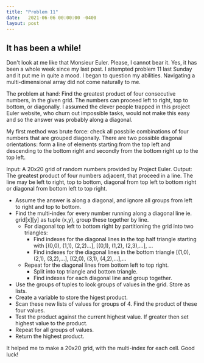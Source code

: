 ```yaml
---
title: "Problem 11"
date:   2021-06-06 00:00:00 -0400
layout: post
---
```

## It has been a while!
Don't look at me like that Monsieur Euler. Please, I cannot bear it. Yes, it has been a whole week since my last post. I attempted problem 11 last Sunday and it put me in quite a mood. I began to question my abilities. Navigating a multi-dimensional array did not come naturally to me.

The problem at hand: Find the greatest product of four consecutive numbers, in the given grid. The numbers can proceed left to right, top to bottom, or diagonally. I assumed the clever people trapped in this project Euler website, who churn out impossible tasks, would not make this easy and so the answer was probably along a diagonal.

 My first method was brute force: check all possbile combinations of four numbers that are grouped diagonally. There are two possible diagonal orientations: form a line of elements starting from the top left and descending to the bottom right and secondly from the bottom right up to the top left.

 Input: A 20x20 grid of random numbers provided by Project Euler.
 Output: The greatest product of four numbers adjacent, that proceed in a line. The line may be left to right, top to bottom, diagonal from top left to bottom right or diagonal from bottom left to top right.
 - Assume the answer is along a diagonal, and ignore all groups from left to right and top to bottom.
 - Find the multi-index for every number running along a diagonal line ie. grid[x][y] as tuple (x,y), group these together by line.
    - For diagonal top left to bottom right by partitioning the grid into two triangles:
        - Find indexes for the diagonal lines in the top half triangle starting with [(0,0), (1,1), (2,2)...], [(0,1), (1,2), (2,3),...], ...
        - Find indexes for the diagonal lines in the bottom triangle [(1,0), (2,1), (3,2),...], [(2,0), (3,1), (4,2),...],...
    - Repeat for the diagonal lines from bottom left to top right.
        - Split into top triangle and bottom triangle.
        - Find indexes for each diagonal line and group together.
- Use the groups of tuples to look groups of values in the grid. Store as lists.
- Create a variable to store the higest product.
- Scan these new lists of values for groups of 4. Find the product of these four values.
- Test the product against the current highest value. If greater then set highest value to the product.
- Repeat for all groups of values.
- Return the highest product.

It helped me to make a 20x20 grid, with the multi-index for each cell. Good luck!